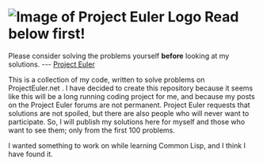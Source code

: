 # ![Image of Project Euler Logo](https://projecteuler.net/themes/20200107/logo_default.png) Read below first!
Please consider solving the problems yourself **before** looking at my solutions. --- [Project Euler](https://projecteuler.net)

This is a collection of my code, written to solve problems on ProjectEuler.net .
I have decided to create this repository because it seems like this will be a long running coding project for me, and because my posts on the Project Euler forums are not permanent.
Project Euler requests that solutions are not spoiled, but there are also people who will never want to participate. So, I will publish my solutions here for myself and those who want to see them; only from the first 100 problems.

I wanted something to work on while learning Common Lisp, and I think I have found it.